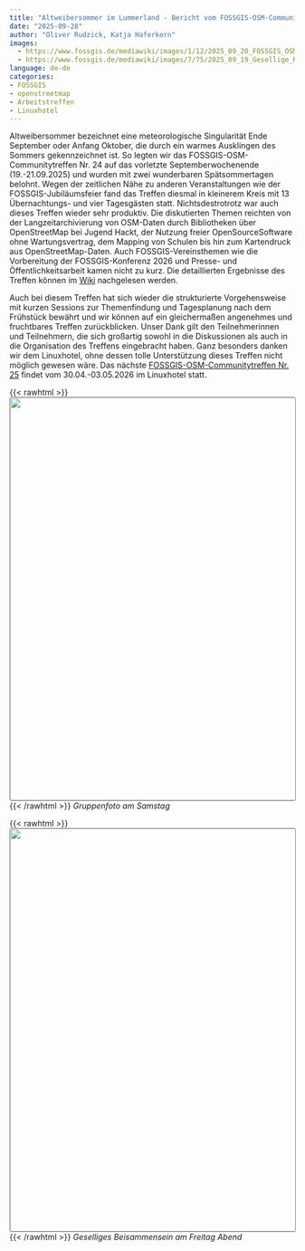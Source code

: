 ```yaml
---
title: "Altweibersommer im Lummerland - Bericht vom FOSSGIS-OSM-Communitytreffen Nr. 24"
date: "2025-09-28"
author: "Oliver Rudzick, Katja Haferkorn"
images:
  - https://www.fossgis.de/mediawiki/images/1/12/2025_09_20_FOSSGIS_OSM_Communitytreffen_24_Gruppenfoto.jpg
  - https://www.fossgis.de/mediawiki/images/7/75/2025_09_19_Gesellige_Runde_am_Freitag_Abend.jpg
language: de-de
categories:
- FOSSGIS
- openstreetmap
- Arbeitstreffen
- Linuxhotel
---
```


Altweibersommer bezeichnet eine meteorologische Singularität Ende September
oder Anfang Oktober, die durch ein warmes Ausklingen des Sommers
gekennzeichnet ist. So legten wir das FOSSGIS-OSM-Communitytreffen Nr. 24
auf das vorletzte Septemberwochenende (19.-21.09.2025) und wurden
mit zwei wunderbaren Spätsommertagen belohnt. Wegen der zeitlichen Nähe zu
anderen Veranstaltungen wie der FOSSGIS-Jubiläumsfeier fand das Treffen diesmal
in kleinerem Kreis mit 13 Übernachtungs- und vier Tagesgästen statt.
Nichtsdestrotrotz war auch dieses Treffen wieder sehr produktiv. Die diskutierten
Themen reichten von der Langzeitarchivierung von OSM-Daten durch Bibliotheken
über OpenStreetMap bei Jugend Hackt, der Nutzung freier OpenSourceSoftware
ohne Wartungsvertrag, dem Mapping von Schulen bis hin zum Kartendruck aus
OpenStreetMap-Daten. Auch FOSSGIS-Vereinsthemen wie die Vorbereitung
der FOSSGIS-Konferenz 2026 und Presse- und Öffentlichkeitsarbeit kamen nicht zu kurz.
Die detaillierten Ergebnisse des Treffen können im [Wiki](https://www.fossgis.de/wiki/FOSSGIS_OSM_Communitytreffen_2025_Nummer_24#Bericht/Ergebnisse) nachgelesen werden.

Auch bei diesem Treffen hat sich wieder die strukturierte Vorgehensweise mit kurzen Sessions  zur Themenfindung und Tagesplanung nach dem Frühstück bewährt und wir können auf ein gleichermaßen angenehmes und fruchtbares Treffen zurückblicken. Unser Dank gilt den Teilnehmerinnen und Teilnehmern, die sich großartig sowohl in die Diskussionen als auch in die Organisation des Treffens eingebracht haben. Ganz besonders  danken wir dem Linuxhotel, ohne dessen tolle Unterstützung dieses Treffen nicht möglich gewesen wäre. Das nächste [FOSSGIS-OSM-Communitytreffen Nr. 25](https://www.fossgis.de/wiki/FOSSGIS_OSM_Communitytreffen_2026_Nummer_25) findet vom 30.04.-03.05.2026 im Linuxhotel statt.
 
 {{< rawhtml >}}
<img src='https://www.fossgis.de/mediawiki/images/1/12/2025_09_20_FOSSGIS_OSM_Communitytreffen_24_Gruppenfoto.jpg' width='712' style="border: 1px solid #808080; border-radius: 3px;"/><br/>
 {{< /rawhtml >}}
_Gruppenfoto am Samstag_

{{< rawhtml >}}
<img src='https://www.fossgis.de/mediawiki/images/7/75/2025_09_19_Gesellige_Runde_am_Freitag_Abend.jpg' width='712' style="border: 1px solid #808080; border-radius: 3px;"/><br/>
 {{< /rawhtml >}}
 _Geselliges Beisammensein am Freitag Abend_
 
 


